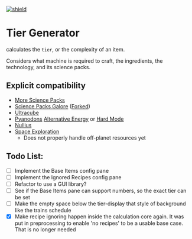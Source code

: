 [![shield](https://img.shields.io/badge/Crowdin-Translate-brightgreen)](https://crowdin.com/project/factorio-mods-localization)

# Tier Generator
calculates the `tier`, or the complexity of an item.

Considers what machine is required to craft, the ingredients, the technology, and its science packs.

## Explicit compatibility
- [More Science Packs](https://mods.factorio.com/mod/MoreSciencePacks-for1_1)
- [Science Packs Galore](https://mods.factorio.com/mod/SciencePackGalore) ([Forked](https://mods.factorio.com/mod/SciencePackGaloreForked))
- [Ultracube](https://mods.factorio.com/mod/Ultracube)
- [Pyanodons](https://mods.factorio.com/mod/pypostprocessing) [Alternative Energy](https://mods.factorio.com/mod/pyalternativeenergy) or [Hard Mode](https://mods.factorio.com/mod/pyhardmode)
- [Nullius](https://mods.factorio.com/mod/nullius)
- [Space Exploration](https://mods.factorio.com/mod/space-exploration)
	- Does not properly handle off-planet resources yet


## Todo List:
- [ ] Implement the Base Items config pane
- [ ] Implement the Ignored Recipes config pane
- [ ] Refactor to use a GUI library?
- [ ] See if the Base Items pane can support numbers, so the exact tier can be set
- [ ] Make the empty space below the tier-display that style of background like the trains schedule
- [x] Make recipe ignoring happen inside the calculation core again. It was put in preprocessing to enable 'no recipes' to be a usable base case. That is no longer needed